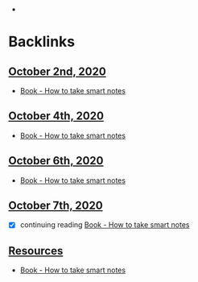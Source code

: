 - 

# Backlinks
## [October 2nd, 2020](<October 2nd, 2020.md>)
- [Book - How to take smart notes](<Book - How to take smart notes.md>)

## [October 4th, 2020](<October 4th, 2020.md>)
- [Book - How to take smart notes](<Book - How to take smart notes.md>)

## [October 6th, 2020](<October 6th, 2020.md>)
- [Book - How to take smart notes](<Book - How to take smart notes.md>)

## [October 7th, 2020](<October 7th, 2020.md>)
- [x] continuing reading [Book - How to take smart notes](<Book - How to take smart notes.md>)

## [Resources](<Resources.md>)
- [Book - How to take smart notes](<Book - How to take smart notes.md>)

